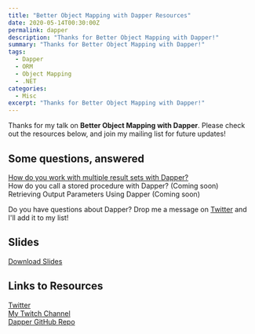 ```yaml
---
title: "Better Object Mapping with Dapper Resources"
date: 2020-05-14T00:30:00Z
permalink: dapper
description: "Thanks for Better Object Mapping with Dapper!"
summary: "Thanks for Better Object Mapping with Dapper!"
tags:
  - Dapper
  - ORM
  - Object Mapping
  - .NET
categories:
  - Misc
excerpt: "Thanks for Better Object Mapping with Dapper!"
---
```


Thanks for my talk on **Better Object Mapping with Dapper**.  Please check out the resources below, and join my mailing list for future updates!

## Some questions, answered

[How do you work with multiple result sets with Dapper?](/dapper-stored-procedures)  
How do you call a stored procedure with Dapper? (Coming soon)  
Retrieving Output Parameters Using Dapper (Coming soon)  


Do you have questions about Dapper?  Drop me a message on [Twitter](https://twitter.com/1kevgriff) and I'll add it to my list!  

## Slides

[Download Slides](/pdfs/BetterObjectMappingInDotNetWithDapper_20200514.pdf)

## Links to Resources

[Twitter](https://twitter.com/1kevgriff)  
[My Twitch Channel](https://www.twitch.tv/1kevgriff)  
[Dapper GitHub Repo](https://github.com/DapperLib/Dapper)  

